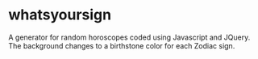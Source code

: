# whatsyoursign
A generator for random horoscopes coded using Javascript and JQuery.
The background changes to a birthstone color for each Zodiac sign.
